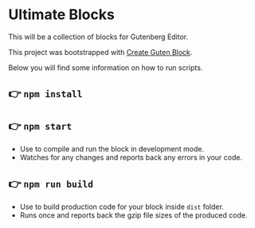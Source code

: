 # Ultimate Blocks

This will be a collection of blocks for Gutenberg Editor.

This project was bootstrapped with [Create Guten Block](https://github.com/ahmadawais/create-guten-block).

Below you will find some information on how to run scripts.

## 👉  `npm install`

## 👉  `npm start`
- Use to compile and run the block in development mode.
- Watches for any changes and reports back any errors in your code.

## 👉  `npm run build`
- Use to build production code for your block inside `dist` folder.
- Runs once and reports back the gzip file sizes of the produced code.
